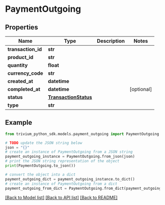 # PaymentOutgoing


## Properties

Name | Type | Description | Notes
------------ | ------------- | ------------- | -------------
**transaction_id** | **str** |  | 
**product_id** | **str** |  | 
**quantity** | **float** |  | 
**currency_code** | **str** |  | 
**created_at** | **datetime** |  | 
**completed_at** | **datetime** |  | [optional] 
**status** | [**TransactionStatus**](TransactionStatus.md) |  | 
**type** | **str** |  | 

## Example

```python
from trivium_python_sdk.models.payment_outgoing import PaymentOutgoing

# TODO update the JSON string below
json = "{}"
# create an instance of PaymentOutgoing from a JSON string
payment_outgoing_instance = PaymentOutgoing.from_json(json)
# print the JSON string representation of the object
print(PaymentOutgoing.to_json())

# convert the object into a dict
payment_outgoing_dict = payment_outgoing_instance.to_dict()
# create an instance of PaymentOutgoing from a dict
payment_outgoing_from_dict = PaymentOutgoing.from_dict(payment_outgoing_dict)
```
[[Back to Model list]](../README.md#documentation-for-models) [[Back to API list]](../README.md#documentation-for-api-endpoints) [[Back to README]](../README.md)


